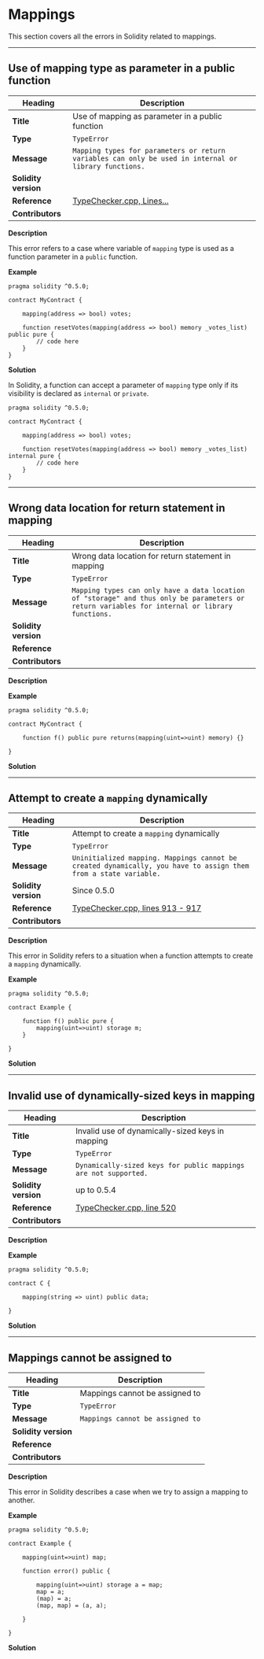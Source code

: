 # Mappings

This section covers all the errors in Solidity related to mappings.

---

## Use of mapping type as parameter in a public function

|Heading|Description|
|-|-|
|**Title**|Use of mapping as parameter in a public function|
|**Type**|`TypeError`|
|**Message**|```Mapping types for parameters or return variables can only be used in internal or library functions.```|
|**Solidity version**||
|**Reference**|[TypeChecker.cpp, Lines...](#)|
|**Contributors**||


**Description**

This error refers to a case where variable of `mapping` type is used as a function parameter in a `public` function. 

**Example**

```solidity
pragma solidity ^0.5.0;

contract MyContract {

    mapping(address => bool) votes;

    function resetVotes(mapping(address => bool) memory _votes_list) public pure {
        // code here
    }
}
```

**Solution**

In Solidity, a function can accept a parameter of `mapping` type only if its visibility is declared as `internal` or `private`.

```solidity
pragma solidity ^0.5.0;

contract MyContract {

    mapping(address => bool) votes;

    function resetVotes(mapping(address => bool) memory _votes_list) internal pure {
        // code here
    }
}
```

---

## Wrong data location for return statement in mapping

|Heading|Description|
|-|-|
|**Title**|Wrong data location for return statement in mapping|
|**Type**|`TypeError`|
|**Message**|```Mapping types can only have a data location of "storage" and thus only be parameters or return variables for internal or library functions.```|
|**Solidity version**||
|**Reference**||
|**Contributors**||


**Description**

**Example**

```
pragma solidity ^0.5.0;

contract MyContract {

    function f() public pure returns(mapping(uint=>uint) memory) {}

}
```

**Solution**


---

## Attempt to create a `mapping` dynamically

|Heading|Description|
|-|-|
|**Title**|Attempt to create a `mapping` dynamically|
|**Type**|`TypeError`|
|**Message**|```Uninitialized mapping. Mappings cannot be created dynamically, you have to assign them from a state variable.```|
|**Solidity version**|Since 0.5.0|
|**Reference**|[TypeChecker.cpp, lines 913 - 917](https://github.com/ethereum/solidity/blob/508cf66da2bdfb7e6677029c9671a0f3ffec68b8/libsolidity/analysis/TypeChecker.cpp#L913-L917)|
|**Contributors**||


**Description**

This error in Solidity refers to a situation when a function attempts to create a `mapping` dynamically.

**Example**

```
pragma solidity ^0.5.0;

contract Example {
    
    function f() public pure { 
        mapping(uint=>uint) storage m; 
    }
    
}
```

**Solution**



-----

## Invalid use of dynamically-sized keys in mapping

|Heading|Description|
|-|-|
|**Title**|Invalid use of dynamically-sized keys in mapping|
|**Type**|`TypeError`|
|**Message**|```Dynamically-sized keys for public mappings are not supported.```|
|**Solidity version**|up to 0.5.4|
|**Reference**|[TypeChecker.cpp, line 520]()|
|**Contributors**||


**Description**

**Example**

```
pragma solidity ^0.5.0;

contract C {
    
	mapping(string => uint) public data;
	
}
```

**Solution**


-----

## Mappings cannot be assigned to

|Heading|Description|
|-|-|
|**Title**|Mappings cannot be assigned to|
|**Type**|`TypeError`|
|**Message**|```Mappings cannot be assigned to```|
|**Solidity version**||
|**Reference**||
|**Contributors**||


**Description**

This error in Solidity describes a case when we try to assign a mapping to another.

**Example**

```solidity
pragma solidity ^0.5.0;

contract Example {
    
    mapping(uint=>uint) map;
    
    function error() public {
        
        mapping(uint=>uint) storage a = map;
        map = a;
        (map) = a;
        (map, map) = (a, a);
        
    }
    
}
```

**Solution**
